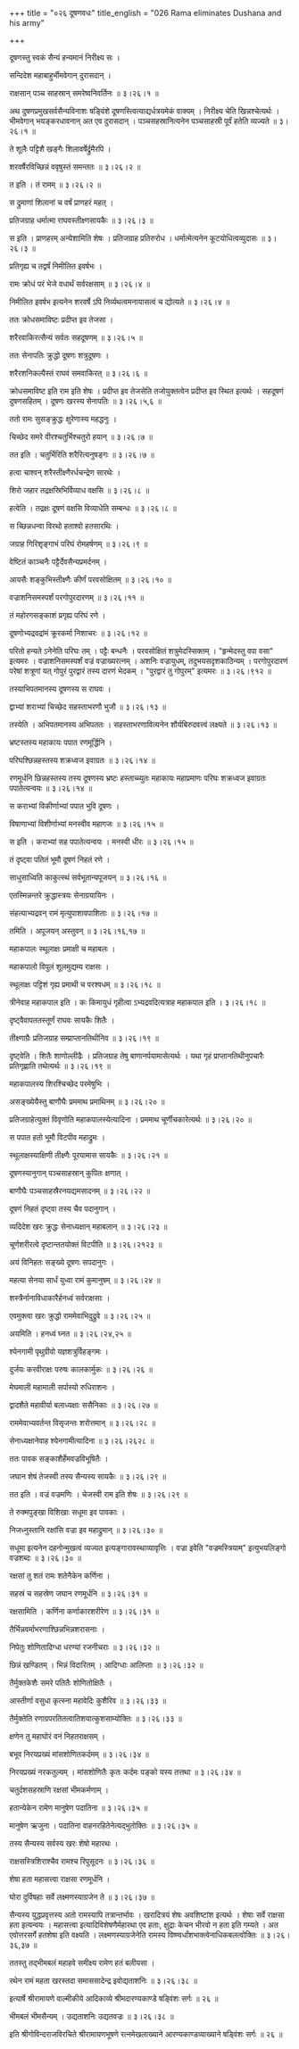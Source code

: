 +++
title = "०२६ दूषणवधः"
title_english = "026 Rama eliminates Dushana and his army"

+++


दूषणस्तु स्वकं सैन्यं हन्यमानं निरीक्ष्य सः ।  

सन्दिदेश महाबाहुर्भीमवेगान् दुरासदान् ।  

राक्षसान् पञ्च साहस्रान् समरेष्वनिवर्तिनः  ॥  ३।२६।१  ॥   

अथ दुषणप्रमुखसर्वसैन्यविनाशः षङ्विंशे दूषणस्त्वित्याद्यर्धत्रयमेकं
वाक्यम् । निरीक्ष्य चेति खिन्नश्चेत्यर्थः । भीमवेगान् भयङ्करधावनान् अत
एव दुरासदान् । पञ्चसहस्रानित्यनेन पञ्चसाहस्री पूर्वं हतेति व्यज्यते  ॥ 
३।२६।१  ॥   

  

ते शूलैः पट्टिशै खङ्गैः शिलावर्षेर्द्रुमैरपि ।  

शरवर्षैरविच्छिन्नं ववृषुस्तं समन्ततः  ॥  ३।२६।२  ॥   

त इति । तं रामम्  ॥  ३।२६।२  ॥   

  

स द्रुमाणां शिलानां च वर्षं प्राणहरं महत् ।  

प्रतिजग्राह धर्मात्मा राघवस्तीक्ष्णसायकैः  ॥  ३।२६।३  ॥   

स इति । प्राणहरम् अन्येशामिति शेषः । प्रतिजग्राह प्रतिरुरोध ।
धर्मात्मेत्यनेन कूटयोधित्वव्युदासः  ॥  ३।२६।३  ॥   

  

प्रतिगृह्य च तद्वर्षं निमीलित इवर्षभः ।  

रामः क्रोधं परं भेजे वधार्थं सर्वरक्षसाम्  ॥  ३।२६।४  ॥   

निमीलित इवर्षभ इत्यनेन शरवर्षे ऽपि निर्व्यथत्वमनायासत्वं च द्योत्यते  ॥ 
३।२६।४  ॥   

  

ततः क्रोधसमाविष्टः प्रदीप्त इव तेजसा ।  

शरैरवाकिरत्सैन्यं सर्वतः सहदूषणम्  ॥  ३।२६।५  ॥   

ततः सेनापतिः क्रुद्धो दूषणः शत्रुदूषणः ।  

शरैरशनिकल्पैस्तं राघवं समवाकिरत्  ॥  ३।२६।६  ॥   

क्रोधसमाविष्ट इति राम इति शेषः । प्रदीप्त इव तेजसेति तजोयुक्तत्वेन
प्रदीप्त इव स्थित इत्यर्थः । सहदूषणं दुषणसहितम् । दूषणः खरस्य सेनापतिः
 ॥  ३।२६।५,६  ॥   

  

ततो रामः सुसङ्क्रुद्धः क्षुरेणास्य महद्धनुः ।  

चिच्छेद समरे वीरश्चतुर्भिश्चतुरो हयान्  ॥  ३।२६।७  ॥   

तत इति । चतुर्भिरिति शरैरित्यनुषङ्गः  ॥  ३।२६।७  ॥   

  

हत्वा चाश्वन् शरैस्तीक्ष्णैरर्धचन्द्रेण सारथेः ।  

शिरो जहार तद्रक्षस्रिभिर्विव्याध वक्षसि  ॥  ३।२६।८  ॥   

हत्वेति । तद्रक्षः दूषणं वक्षसि विव्याधेति सम्बन्धः  ॥  ३।२६।८  ॥   

  

स च्छिन्नधन्वा विरथो हताश्वो हतसारथिः ।  

जग्राह गिरिशृङ्गाभं परिघं रोमहर्षणम्  ॥  ३।२६।९  ॥   

वेष्टितं काञ्चनैः पट्टैर्देवसैन्यप्रमर्दनम् ।  

आयसैः शङ्कुभिस्तीक्ष्णैः कीर्णं परवसोक्षितम्  ॥  ३।२६।१०  ॥   

वज्राशनिसमस्पर्शं परगोपुरदारणम्  ॥  ३।२६।११  ॥   

तं महोरगसङ्काशं प्रगृह्य परिघं रणे ।  

दूषणोभ्यद्रवद्रांमं क्रूरकर्मा निशाचरः  ॥  ३।२६।१२  ॥   

परितो हन्यते ऽनेनेति परिघः तम् । पट्टैः बन्धनैः । परवसोक्षितं
शत्रुमेदस्सिक्तम् । "हृन्मेदस्तु वपा वसा" इत्यमरः । वज्राशनिसमस्पर्शं
वज्रं वज्राख्यरत्नम् । अशनिः वज्रायुधम्, तदुभयसदृशकाठिन्यम् ।
परगोपुरदारणं परेषां शत्रूणां यत् गोपुरं पुरद्वारं तस्य दारणं भेदकम् ।
"पुरद्वारं तु गोपुरम्" इत्यमरः  ॥  ३।२६।९१२  ॥   

  

तस्याभिपतमानस्य दूषणस्य स राघवः ।  

द्वाभ्यां शराभ्यां चिच्छेद सहस्ताभरणौ भुजौ  ॥  ३।२६।१३  ॥   

तस्येति । अभिपतमानस्य अभिपततः । सहस्ताभरणावित्यनेन शौर्यबिरुदवत्त्वं
लक्ष्यते  ॥  ३।२६।१३  ॥   

  

भ्रष्टस्तस्य महाकायः पपात रणमूर्द्धिनि ।  

परिघश्छिन्नहस्तस्य शक्रध्वज इवाग्रतः  ॥  ३।२६।१४  ॥   

रणमूर्धनि छिन्नहस्तस्य तस्य दूषणस्य भ्रष्टः हस्ताच्च्युतः महाकायः
महाप्रमाणः परिघः शक्रध्वज इवाग्रतः पपातेत्यन्वयः  ॥  ३।२६।१४  ॥   

  

स कराभ्यां विकीर्णाभ्यां पपात भुवि दूषणः ।  

विषाणाभ्यां विशीर्णाभ्यां मनस्वीव महागजः  ॥  ३।२६।१५  ॥   

स इति । कराभ्यां सह पपातेत्यन्वयः । मनस्वी धीरः  ॥  ३।२६।१५  ॥   

  

तं दृष्ट्वा पतितं भूमौ दूषणं निहतं रणे ।  

साधुसाध्विति काकुत्स्थं सर्वभूतान्यपूजयन्  ॥  ३।२६।१६  ॥   

एतस्मिन्नन्तरे क्रुद्धास्त्रयः सेनाग्रयायिनः ।  

संहत्याभ्यद्रवन् रामं मृत्युपाशावपाशिताः  ॥  ३।२६।१७  ॥   

तमिति । अपूजयन् अस्तुवन्  ॥  ३।२६।१६,१७  ॥   

  

महाकपालः स्थूलाक्षः प्रमाक्षी च महाबलः ।  

महाकपालो विपुलं शूलमुद्यम्य राक्षसः ।  

स्थूलाक्षः पट्टिशं गृह्य प्रमाथी च परश्वधम्  ॥  ३।२६।१८  ॥   

त्रीनेवाह महाकपाल इति । कः किमायुधं गृहीत्वा ऽभ्यद्रवदित्यत्राह महाकपाल
इति । ३।२६।१८  ॥   

  

दृष्ट्वैवापततस्तूर्णं राघवः सायकैः शितैः ।  

तीक्ष्णाग्रैः प्रतिजग्राह सम्प्राप्तानतिथीनिव  ॥  ३।२६।१९  ॥   

दृष्ट्वेति । शितैः शाणोल्लीढैः । प्रतिजग्राह तेषु बाणानर्पयामासेत्यर्थः
। यथा गृहं प्राप्तानतिथीनुपचारैः प्रतिगृह्णाति तथेत्यर्थः  ॥  ३।२६।१९
 ॥   

  

महाकपालस्य शिरश्चिच्छेद परमेषुभिः ।  

असङ्ख्येयैस्तु बाणौघैः प्रममाथ प्रमाथिनम्  ॥  ३।२६।२०  ॥   

प्रतिजग्राहेत्युक्तं विवृणोति महाकपालस्येत्यादिना । प्रममाथ
चूर्णीचकारेत्यर्थः  ॥  ३।२६।२०  ॥   

  

स पपात हतो भूमौ विटपीव महाद्रुमः ।  

स्थूलाक्षस्याक्षिणी तीक्ष्णैः पूरयामास सायकैः  ॥  ३।२६।२१  ॥   

दूषणस्यानुगान् पञ्चसाहस्रान् कुपितः क्षणात् ।  

बाणौघैः पञ्चसाहस्रैरनयद्यमसादनम्  ॥  ३।२६।२२  ॥   

दूषणं निहतं दृष्ट्वा तस्य चैव पदानुगान् ।  

व्यदिदेश खरः क्रुद्धः सेनाध्यक्षान् महाबलान्  ॥  ३।२६।२३  ॥   

चूर्णशरीरत्वे दृष्टान्ततयोक्तं विटपीति  ॥  ३।२६।२१२३  ॥   

  

अयं विनिहतः सङ्ख्ये दूषणः सपदानुगः ।  

महत्या सेनया सार्धं युध्वा रामं कुमानुषम्  ॥  ३।२६।२४  ॥   

शस्त्रैर्नानाविधाकारैर्हनध्वं सर्वराक्षसाः ।  

एवमुक्त्वा खरः क्रुद्धो राममेवाभिदुद्रुवे  ॥  ३।२६।२५  ॥   

अयमिति । हनध्वं घ्नत  ॥  ३।२६।२४,२५  ॥   

  

श्येनगामी पृथुग्रीवो यज्ञशत्रुर्विहङ्गमः ।  

दुर्जयः करवीराक्षः परुषः कालकार्मुकः  ॥  ३।२६।२६  ॥   

मेघमाली महामाली सर्पास्यो रुधिराशनः ।  

द्वादशैते महावीर्या बलाध्यक्षाः ससैनिकाः  ॥  ३।२६।२७  ॥   

राममेवाभ्यवर्तन्त विसृजन्तः शरोत्तमान्  ॥  ३।२६।२८  ॥   

सेनाध्यक्षानेवाह श्येनगामीत्यादिना  ॥  ३।२६।२६२८  ॥   

  

ततः पावक सङ्काशैर्हेमवज्रविभूषितैः ।  

जघान शेषं तेजस्वी तस्य सैन्यस्य सायकैः  ॥  ३।२६।२९  ॥   

तत इति । वज्रं वज्रमणिः । चेजस्वी राम इति शेषः  ॥  ३।२६।२९  ॥   

  

ते रुक्मपुङ्खा विशिखाः सधूमा इव पावकाः ।  

निजध्नुस्तानि रक्षांसि वज्रा इव महाद्रुमान्  ॥  ३।२६।३०  ॥   

सधूमा इत्यनेन दहनोन्मुखत्वं व्यज्यत इत्यङ्गारावस्थाव्यावृत्तिः । वज्रा
इवेति "वज्रमस्त्रियाम्" इत्युभयलिङ्गो वज्रशब्दः  ॥  ३।२६।३०  ॥   

  

रक्षसां तु शतं रामः शतेनैकेन कर्णिना ।  

सहस्रं च सहस्रेण जघान रणमूर्धनि  ॥  ३।२६।३१  ॥   

रक्षसामिति । कर्णिना कर्णाकारशरीरेण  ॥  ३।२६।३१  ॥   

  

तैर्भिन्नवर्माभरणाश्छिन्नभिन्नशरासनाः ।  

निपेतुः शोणितादिग्धा धरण्यां रजनीचराः  ॥  ३।२६।३२  ॥   

छिन्नं खण्डितम् । भिन्नं विदारितम् । आदिग्धाः आलिप्ताः  ॥  ३।२६।३२  ॥   

  

तैर्मुक्तकेशैः समरे पतितैः शोणितोक्षितैः ।  

आस्तीर्णा वसुधा कृत्स्ना महावेदिः कुशैरिव  ॥  ३।२६।३३  ॥   

तैर्मुक्तेति रणाग्रपरतितत्वातिशयात्कुशसाम्योक्तिः  ॥  ३।२६।३३  ॥   

  

क्षणेन तु महाघोरं वनं निहतराक्षसम् ।  

बभूव निरयप्रख्यं मांसशोणितकर्दमम्  ॥  ३।२६।३४  ॥   

निरयप्रख्यं नरकतुल्यम् । मांसशोणितैः कृतः कर्दमः पङ्को यस्य तत्तथा  ॥ 
३।२६।३४  ॥   

  

चतुर्दशसहस्राणि रक्षसां भीमकर्मणाम् ।  

हतान्येकेन रामेण मानुषेण पदातिना  ॥  ३।२६।३५  ॥   

मानुषेण ऋजुना । पदातिना वाहनरहितेनेत्यद्भुतोक्तिः  ॥  ३।२६।३५  ॥   

  

तस्य सैन्यस्य सर्वस्य खरः शेषो महारथः ।  

राक्षसस्त्रिशिराश्चैव रामश्च रिपुसूदनः  ॥  ३।२६।३६  ॥   

शेषा हता महासत्त्वा राक्षसा रणमूर्धनि ।  

घोरा दुर्विषहाः सर्वे लक्ष्मणस्याग्रजेन ते  ॥  ३।२६।३७  ॥   

सैन्यस्य युद्धप्रवृत्तस्य अतो रामस्यापि तत्रान्तर्भावः । खरादित्रयं शेषः
अवशिष्टांश इत्यर्थः । शेषाः सर्वे राक्षसा हता इत्यन्वयः । महासत्त्वा
इत्यादिविशेषणैर्महारथा एव हताः, क्षुद्राः केचन भीरवो न हता इति गम्यते ।
अत एवोत्तरसर्गे हतशेषा इति वक्ष्यति । लक्ष्मणस्याग्रजेनेति रामस्य
विष्ण्वर्धांशभाक्त्वेनाधिकबलत्वोक्तिः  ॥  ३।२६।३६,३७  ॥   

  

ततस्तु तद्भीमबलं महाहवे समीक्ष्य रामेण हतं बलीयसा ।  

रथेन रामं महता खरस्तदा समाससादेन्द्र इवोद्यताशनिः  ॥  ३।२६।३८  ॥   

इत्यार्षे श्रीरामायणे वाल्मीकीये आदिकाव्ये श्रीमदारण्यकाण्डे षड्विंशः
सर्गः  ॥  २६  ॥   

भीमबलं भीमसैन्यम् । उद्यताशनिः उद्यतवज्रः  ॥  ३।२६।३८  ॥   

इति श्रीगोविन्दराजविरचिते श्रीरामायणभूषणे रत्नमेखलाख्याने
आरण्यकाण्डव्याख्याने षड्विंशः सर्गः  ॥  २६  ॥   



